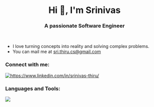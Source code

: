 
<h1 align="center">Hi 👋, I'm Srinivas</h1>
<h3 align="center">A passionate Software Engineer</h3>

<br/>



- I love turning concepts into reality and solving complex problems.
- You can mail me at sri.thiru.cs@gmail.com



<h3 align="left">Connect with me:</h3>
<p align="left">
<a href="https://linkedin.com/in/srinivas-thiru/" target="blank"><img align="center" src="https://img.shields.io/badge/LinkedIn-blue?style=for-the-badge&logo=linkedin&logoColor=white" alt="https://www.linkedin.com/in/srinivas-thiru/" /></a>
</p>

<h3 align="left">Languages and Tools:</h3>
<p align="left">
  <a href="https://skillicons.dev">
    <img src="https://skillicons.dev/icons?i=react,nodejs,npm,nextjs,git,github,mongodb,postgres,graphql,postman,figma,html,css,js,py,mysql,sqlite,ts,cpp,powershell,linux,qt  " />
   </p>
   

